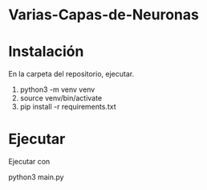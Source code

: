 # Varias-Capas-de-Neuronas

# Instalación 

En la carpeta del repositorio, ejecutar.

1. python3 -m venv venv
2. source venv/bin/activate
3. pip install -r requirements.txt

# Ejecutar

Ejecutar con

python3 main.py
